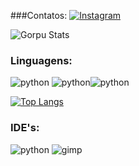 ###Contatos:
[![Instagram](https://img.shields.io/badge/Instagram-E4405F?style=for-the-badge&logo=instagram&logoColor=white)](https://www.instagram.com/liedsonrocha_/)

![Gorpu Stats](https://github-readme-stats.vercel.app/api?username=gorpu&show_icons=true&theme=highcontrast)
### Linguagens:
<div style="display: in_line_block">
  <img aling="cente" alt="python" src="https://img.shields.io/badge/Python-3776AB?style=for-the-badge&logo=python&logoColor=white">
  <img aling="cente" alt="python" src="https://img.shields.io/badge/HTML-239120?style=for-the-badge&logo=html5&logoColor=white"><img aling="cente" alt="python" src="https://img.shields.io/badge/CSS-239120?&style=for-the-badge&logo=css3&logoColor=white"/>
</div>

[![Top Langs](https://github-readme-stats.vercel.app/api/top-langs/?username=gorpu&langs_count=8)](https://github.com/anuraghazra/github-readme-stats)

### IDE's:
<div style="display: in_line_block">
    <img aling="cente" alt="python" src="https://img.shields.io/badge/Visual_Studio-5C2D91?style=for-the-badge&logo=visual%20studio&logoColor=white"/>
  <img aling="cente" alt="gimp" src="https://img.shields.io/badge/gimp-5C5543?style=for-the-badge&logo=gimp&logoColor=white"/>
</div>
